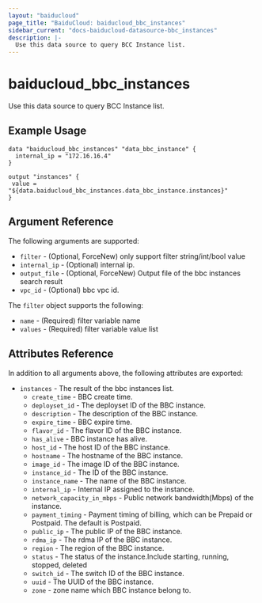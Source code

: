 ```yaml
---
layout: "baiducloud"
page_title: "BaiduCloud: baiducloud_bbc_instances"
sidebar_current: "docs-baiducloud-datasource-bbc_instances"
description: |-
  Use this data source to query BCC Instance list.
---
```


# baiducloud_bbc_instances

Use this data source to query BCC Instance list.

## Example Usage

```hcl
data "baiducloud_bbc_instances" "data_bbc_instance" {
  internal_ip = "172.16.16.4"
}

output "instances" {
 value = "${data.baiducloud_bbc_instances.data_bbc_instance.instances}"
}

```

## Argument Reference

The following arguments are supported:

* `filter` - (Optional, ForceNew) only support filter string/int/bool value
* `internal_ip` - (Optional) internal ip.
* `output_file` - (Optional, ForceNew) Output file of the bbc instances search result
* `vpc_id` - (Optional) bbc vpc id.

The `filter` object supports the following:

* `name` - (Required) filter variable name
* `values` - (Required) filter variable value list

## Attributes Reference

In addition to all arguments above, the following attributes are exported:

* `instances` - The result of the bbc instances list.
  * `create_time` - BBC create time.
  * `deployset_id` - The deployset ID of the BBC instance.
  * `description` - The description of the BBC instance.
  * `expire_time` - BBC expire time.
  * `flavor_id` - The flavor ID of the BBC instance.
  * `has_alive` - BBC instance has alive.
  * `host_id` - The host ID of the BBC instance.
  * `hostname` - The hostname of the BBC instance.
  * `image_id` - The image ID of the BBC instance.
  * `instance_id` - The ID of the BBC instance.
  * `instance_name` - The name of the BBC instance.
  * `internal_ip` - Internal IP assigned to the instance.
  * `network_capacity_in_mbps` - Public network bandwidth(Mbps) of the instance.
  * `payment_timing` - Payment timing of billing, which can be Prepaid or Postpaid. The default is Postpaid.
  * `public_ip` - The public IP of the BBC instance.
  * `rdma_ip` - The rdma IP of the BBC instance.
  * `region` - The region of the BBC instance.
  * `status` - The status of the instance.Include starting, running, stopped, deleted
  * `switch_id` - The switch ID of the BBC instance.
  * `uuid` - The UUID of the BBC instance.
  * `zone` - zone name which BBC instance belong to.



